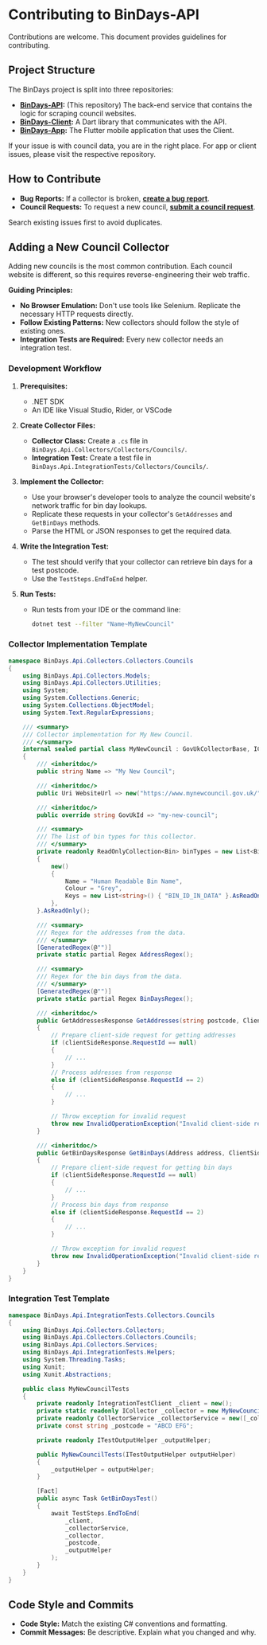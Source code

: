 # Contributing to BinDays-API

Contributions are welcome. This document provides guidelines for contributing.

## Project Structure

The BinDays project is split into three repositories:

- **[BinDays-API](https://github.com/BadgerHobbs/BinDays-API):** (This repository) The back-end service that contains the logic for scraping council websites.
- **[BinDays-Client](https://github.com/BadgerHobbs/BinDays-Client):** A Dart library that communicates with the API.
- **[BinDays-App](https://github.com/BadgerHobbs/BinDays-App):** The Flutter mobile application that uses the Client.

If your issue is with council data, you are in the right place. For app or client issues, please visit the respective repository.

## How to Contribute

- **Bug Reports:** If a collector is broken, [**create a bug report**](https://github.com/BadgerHobbs/BinDays-API/issues/new?template=bug_report.md).
- **Council Requests:** To request a new council, [**submit a council request**](https://github.com/BadgerHobbs/BinDays-API/issues/new?template=council_request.md).

Search existing issues first to avoid duplicates.

## Adding a New Council Collector

Adding new councils is the most common contribution. Each council website is different, so this requires reverse-engineering their web traffic.

**Guiding Principles:**

- **No Browser Emulation:** Don't use tools like Selenium. Replicate the necessary HTTP requests directly.
- **Follow Existing Patterns:** New collectors should follow the style of existing ones.
- **Integration Tests are Required:** Every new collector needs an integration test.

### Development Workflow

1.  **Prerequisites:**

    - .NET SDK
    - An IDE like Visual Studio, Rider, or VSCode

2.  **Create Collector Files:**

    - **Collector Class:** Create a `.cs` file in `BinDays.Api.Collectors/Collectors/Councils/`.
    - **Integration Test:** Create a test file in `BinDays.Api.IntegrationTests/Collectors/Councils/`.

3.  **Implement the Collector:**

    - Use your browser's developer tools to analyze the council website's network traffic for bin day lookups.
    - Replicate these requests in your collector's `GetAddresses` and `GetBinDays` methods.
    - Parse the HTML or JSON responses to get the required data.

4.  **Write the Integration Test:**

    - The test should verify that your collector can retrieve bin days for a test postcode.
    - Use the `TestSteps.EndToEnd` helper.

5.  **Run Tests:**
    - Run tests from your IDE or the command line:
      ```bash
      dotnet test --filter "Name~MyNewCouncil"
      ```

### Collector Implementation Template

```c#
namespace BinDays.Api.Collectors.Collectors.Councils
{
	using BinDays.Api.Collectors.Models;
	using BinDays.Api.Collectors.Utilities;
	using System;
	using System.Collections.Generic;
	using System.Collections.ObjectModel;
	using System.Text.RegularExpressions;

	/// <summary>
	/// Collector implementation for My New Council.
	/// </summary>
	internal sealed partial class MyNewCouncil : GovUkCollectorBase, ICollector
	{
		/// <inheritdoc/>
		public string Name => "My New Council";

		/// <inheritdoc/>
		public Uri WebsiteUrl => new("https://www.mynewcouncil.gov.uk/");

		/// <inheritdoc/>
		public override string GovUkId => "my-new-council";

		/// <summary>
		/// The list of bin types for this collector.
		/// </summary>
		private readonly ReadOnlyCollection<Bin> binTypes = new List<Bin>()
		{
			new()
			{
				Name = "Human Readable Bin Name",
				Colour = "Grey",
				Keys = new List<string>() { "BIN_ID_IN_DATA" }.AsReadOnly(),
			},
		}.AsReadOnly();

		/// <summary>
		/// Regex for the addresses from the data.
		/// </summary>
		[GeneratedRegex(@"")]
		private static partial Regex AddressRegex();

		/// <summary>
		/// Regex for the bin days from the data.
		/// </summary>
		[GeneratedRegex(@"")]
		private static partial Regex BinDaysRegex();

		/// <inheritdoc/>
		public GetAddressesResponse GetAddresses(string postcode, ClientSideResponse? clientSideResponse)
		{
			// Prepare client-side request for getting addresses
			if (clientSideResponse.RequestId == null)
			{
				// ...
			}
			// Process addresses from response
			else if (clientSideResponse.RequestId == 2)
			{
				// ...
			}

			// Throw exception for invalid request
			throw new InvalidOperationException("Invalid client-side request.");
		}

		/// <inheritdoc/>
		public GetBinDaysResponse GetBinDays(Address address, ClientSideResponse? clientSideResponse)
		{
			// Prepare client-side request for getting bin days
			if (clientSideResponse.RequestId == null)
			{
				// ...
			}
			// Process bin days from response
			else if (clientSideResponse.RequestId == 2)
			{
				// ...
			}

			// Throw exception for invalid request
			throw new InvalidOperationException("Invalid client-side request.");
		}
	}
}
```

### Integration Test Template

```c#
namespace BinDays.Api.IntegrationTests.Collectors.Councils
{
	using BinDays.Api.Collectors.Collectors;
	using BinDays.Api.Collectors.Collectors.Councils;
	using BinDays.Api.Collectors.Services;
	using BinDays.Api.IntegrationTests.Helpers;
	using System.Threading.Tasks;
	using Xunit;
	using Xunit.Abstractions;

	public class MyNewCouncilTests
	{
		private readonly IntegrationTestClient _client = new();
		private static readonly ICollector _collector = new MyNewCouncil();
		private readonly CollectorService _collectorService = new([_collector]);
		private const string _postcode = "ABCD EFG";

		private readonly ITestOutputHelper _outputHelper;

		public MyNewCouncilTests(ITestOutputHelper outputHelper)
		{
			_outputHelper = outputHelper;
		}

		[Fact]
		public async Task GetBinDaysTest()
		{
			await TestSteps.EndToEnd(
				_client,
				_collectorService,
				_collector,
				_postcode,
				_outputHelper
			);
		}
	}
}
```

## Code Style and Commits

- **Code Style:** Match the existing C# conventions and formatting.
- **Commit Messages:** Be descriptive. Explain what you changed and why.
